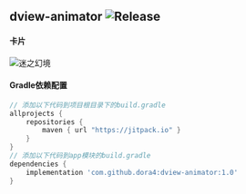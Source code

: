 dview-animator
![Release](https://jitpack.io/v/dora4/dview-animator.svg)
--------------------------------

#### 卡片
![迷之幻境](https://github.com/user-attachments/assets/b0d9a7b1-069c-4912-9f8e-d950353afa40)

#### Gradle依赖配置

```groovy
// 添加以下代码到项目根目录下的build.gradle
allprojects {
    repositories {
        maven { url "https://jitpack.io" }
    }
}
// 添加以下代码到app模块的build.gradle
dependencies {
    implementation 'com.github.dora4:dview-animator:1.0'
}
```
